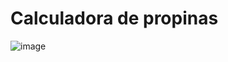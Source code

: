 # Calculadora de propinas 

![image](https://user-images.githubusercontent.com/49475382/158786358-29ab71e2-bb7b-4ee1-99db-a6497463c384.png)
